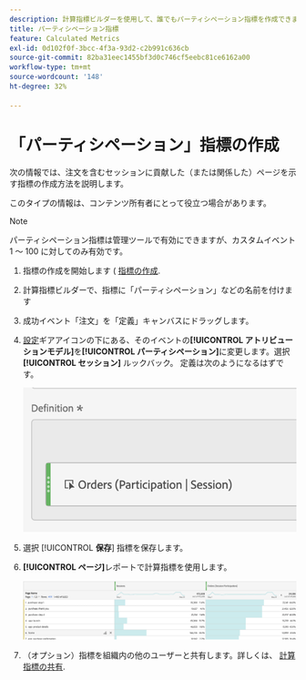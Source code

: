 ```yaml
---
description: 計算指標ビルダーを使用して、誰でもパーティシペーション指標を作成できます。
title: パーティシペーション指標
feature: Calculated Metrics
exl-id: 0d102f0f-3bcc-4f3a-93d2-c2b991c636cb
source-git-commit: 82ba31eec1455bf3d0c746cf5eebc81ce6162a00
workflow-type: tm+mt
source-wordcount: '148'
ht-degree: 32%

---
```


# 「パーティシペーション」指標の作成

次の情報では、注文を含むセッションに貢献した（または関係した）ページを示す指標の作成方法を説明します。

このタイプの情報は、コンテンツ所有者にとって役立つ場合があります。

>[!NOTE]
>
>パーティシペーション指標は管理ツールで有効にできますが、カスタムイベント 1 ～ 100 に対してのみ有効です。

1. 指標の作成を開始します ( [指標の作成](/help/components/calc-metrics/cm-workflow/cm-build-metrics.md).
1. 計算指標ビルダーで、指標に「パーティシペーション」などの名前を付けます
1. 成功イベント「注文」を「定義」キャンバスにドラッグします。
1. [設定](/help/components/calc-metrics/cm-workflow/m-metric-type-alloc.md)ギアアイコンの下にある、そのイベントの&#x200B;**[!UICONTROL アトリビューションモデル]**&#x200B;を&#x200B;**[!UICONTROL パーティシペーション]**&#x200B;に変更します。選択 **[!UICONTROL セッション]** ルックバック。 定義は次のようになるはずです。

   ![](assets/participation.png)

1. 選択 [!UICONTROL **保存**] 指標を保存します。
1. **[!UICONTROL ページ]**&#x200B;レポートで計算指標を使用します。

   ![](assets/participation-pages.png)

1. （オプション）指標を組織内の他のユーザーと共有します。詳しくは、 [計算指標の共有](/help/components/calc-metrics/cm-workflow/cm-sharing.md).
